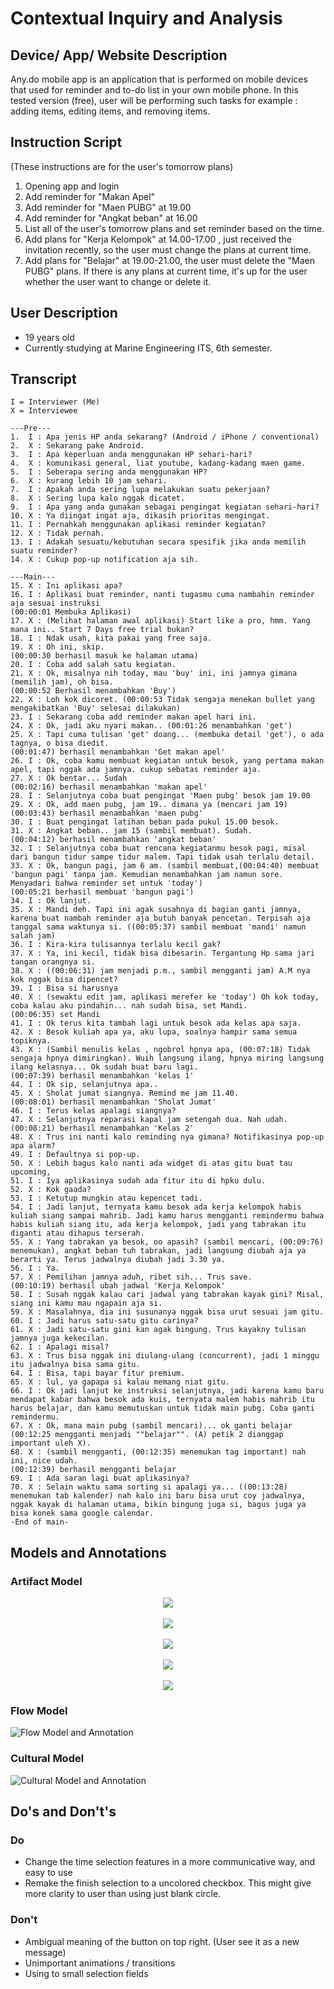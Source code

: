 # Contextual Inquiry and Analysis
## Device/ App/ Website Description
Any.do mobile app is an application that is performed on mobile devices that used for reminder and to-do list in your own mobile phone.
In this tested version (free), user will be performing such tasks for example : adding items, editing items, and removing items. 
## Instruction Script
(These instructions are for the user's tomorrow plans)
1. Opening app and login
2. Add reminder for "Makan Apel"
3. Add reminder for "Maen PUBG" at 19.00
4. Add reminder for "Angkat beban" at 16.00
5. List all of the user's tomorrow plans and set reminder based on the time.
6. Add plans for "Kerja Kelompok" at 14.00-17.00 , just received the invitation recently, so the user must change the plans at current time.
7. Add plans for "Belajar" at 19.00-21.00, the user must delete the "Maen PUBG" plans. If there is any plans at current time, it's up for the user whether the user want to change or delete it.
## User Description
- 19 years old
- Currently studying at Marine Engineering ITS, 6th semester.
## Transcript
```text
I = Interviewer (Me)
X = Interviewee

---Pre---
1.  I : Apa jenis HP anda sekarang? (Android / iPhone / conventional)
2.  X : Sekarang pake Android.
3.  I : Apa keperluan anda menggunakan HP sehari-hari?
4.  X : komunikasi general, liat youtube, kadang-kadang maen game.
5.  I : Seberapa sering anda menggunakan HP?
6.  X : kurang lebih 10 jam sehari.
7.  I : Apakah anda sering lupa melakukan suatu pekerjaan?
8.  X : Sering lupa kalo nggak dicatet.
9.  I : Apa yang anda gunakan sebagai pengingat kegiatan sehari-hari?
10. X : Ya diingat ingat aja, dikasih prioritas mengingat.
11. I : Pernahkah menggunakan aplikasi reminder kegiatan?
12. X : Tidak pernah.
13. I : Adakah sesuatu/kebutuhan secara spesifik jika anda memilih suatu reminder?
14. X : Cukup pop-up notification aja sih.

---Main---
15. X : Ini aplikasi apa?
16. I : Aplikasi buat reminder, nanti tugasmu cuma nambahin reminder aja sesuai instruksi
(00:00:01 Membuka Aplikasi)
17. X : (Melihat halaman awal aplikasi) Start like a pro, hmm. Yang mana ini.. Start 7 Days free trial bukan?
18. I : Ndak usah, kita pakai yang free saja.
19. X : Oh ini, skip. 
(00:00:30 berhasil masuk ke halaman utama)
20. I : Coba add salah satu kegiatan.
21. X : Ok, misalnya nih today, mau 'buy' ini, ini jamnya gimana (memilih jam), oh bisa.
(00:00:52 Berhasil menambahkan 'Buy')
22. X : Loh kok dicoret. (00:00:53 Tidak sengaja menekan bullet yang mengakibatkan 'Buy' selesai dilakukan)
23. I : Sekarang coba add reminder makan apel hari ini.
24. X : Ok, jadi aku nyari makan.. (00:01:26 menambahkan 'get')
25. X : Tapi cuma tulisan 'get' doang... (membuka detail 'get'), o ada tagnya, o bisa diedit.
(00:01:47) berhasil menambahkan 'Get makan apel'
26. I : Ok, coba kamu membuat kegiatan untuk besok, yang pertama makan apel, tapi nggak ada jamnya. cukup sebatas reminder aja.
27. X : Ok bentar... Sudah
(00:02:16) berhasil menambahkan 'makan apel'
28. I : Selanjutnya coba buat pengingat 'Maen pubg' besok jam 19.00
29. X : Ok, add maen pubg, jam 19.. dimana ya (mencari jam 19)
(00:03:43) berhasil menambahkan 'maen pubg'
30. I : Buat pengingat latihan beban pada pukul 15.00 besok.
31. X : Angkat beban.. jam 15 (sambil membuat). Sudah.
(00:04:12) berhasil menambahkan 'angkat beban' 
32. I : Selanjutnya coba buat rencana kegiatanmu besok pagi, misal dari bangun tidur sampe tidur malem. Tapi tidak usah terlalu detail.
33. X : Ok, bangun pagi, jam 6 am. (sambil membuat,(00:04:40) membuat 'bangun pagi' tanpa jam. Kemudian menambahkan jam namun sore. Menyadari bahwa reminder set untuk 'today')
(00:05:21 berhasil membuat 'bangun pagi')
34. I : Ok lanjut.
35. X : Mandi deh. Tapi ini agak susahnya di bagian ganti jamnya, karena buat nambah reminder aja butuh banyak pencetan. Terpisah aja tanggal sama waktunya si. ((00:05:37) sambil membuat 'mandi' namun salah jam)
36. I : Kira-kira tulisannya terlalu kecil gak?
37. X : Ya, ini kecil, tidak bisa dibesarin. Tergantung Hp sama jari tangan orangnya si.
38. X : ((00:06:31) jam menjadi p.m., sambil mengganti jam) A.M nya kok nggak bisa dipencet?
39. I : Bisa si harusnya
40. X : (sewaktu edit jam, aplikasi merefer ke 'today') Oh kok today, coba kalau aku pindahin... nah sudah bisa, set Mandi.
(00:06:35) set Mandi
41. I : Ok terus kita tambah lagi untuk besok ada kelas apa saja.
42. X : Besok kuliah apa ya, aku lupa, soalnya hampir sama semua topiknya.
43. X : (Sambil menulis kelas , ngobrol hpnya apa, (00:07:18) Tidak sengaja hpnya dimiringkan). Wuih langsung ilang, hpnya miring langsung ilang kelasnya... Ok sudah buat baru lagi.
(00:07:39) berhasil menambahkan 'kelas 1'
44. I : Ok sip, selanjutnya apa..
45. X : Sholat jumat siangnya. Remind me jam 11.40.
(00:08:01) berhasil menambahkan 'Sholat Jumat'
46. I : Terus kelas apalagi siangnya?
47. X : Selanjutnya reparasi kapal jam setengah dua. Nah udah.
(00:08:21) berhasil menambahkan 'Kelas 2'
48. X : Trus ini nanti kalo reminding nya gimana? Notifikasinya pop-up apa alarm?
49. I : Defaultnya si pop-up.
50. X : Lebih bagus kalo nanti ada widget di atas gitu buat tau upcoming,
51. I : Iya aplikasinya sudah ada fitur itu di hpku dulu.
52. X : Kok gaada?
53. I : Ketutup mungkin atau kepencet tadi.
54. I : Jadi lanjut, ternyata kamu besok ada kerja kelompok habis kuliah siang sampai mahrib. Jadi kamu harus mengganti remindermu bahwa habis kuliah siang itu, ada kerja kelompok, jadi yang tabrakan itu diganti atau dihapus terserah.
55. X : Yang tabrakan ya besok, oo apasih? (sambil mencari, (00:09:76) menemukan), angkat beban tuh tabrakan, jadi langsung diubah aja ya berarti ya. Terus jadwalnya diubah jadi 3.30 ya.
56. I : Ya.
57. X : Pemilihan jamnya aduh, ribet sih... Trus save.
(00:10:19) berhasil ubah jadwal 'Kerja Kelompok'
58. I : Susah nggak kalau cari jadwal yang tabrakan kayak gini? Misal, siang ini kamu mau ngapain aja si.
59. X : Masalahnya, dia ini susunanya nggak bisa urut sesuai jam gitu.
60. I : Jadi harus satu-satu gitu carinya?
61. X : Jadi satu-satu gini kan agak bingung. Trus kayakny tulisan jamnya juga kekecilan.
62. I : Apalagi misal?
63. X : Trus bisa nggak ini diulang-ulang (concurrent), jadi 1 minggu itu jadwalnya bisa sama gitu.
64. I : Bisa, tapi bayar fitur premium.
65. X : lul, ya gapapa si kalau memang niat gitu.
66. I : Ok jadi lanjut ke instruksi selanjutnya, jadi karena kamu baru mendapat kabar bahwa besok ada kuis, ternyata malem habis mahrib itu harus belajar, dan kamu memutuskan untuk tidak main pubg. Coba ganti remindermu.
67. X : Ok, mana main pubg (sambil mencari)... ok ganti belajar (00:12:25 mengganti menjadi ""belajar"". (A) petik 2 dianggap important uleh X).
68. X : (sambil mengganti, (00:12:35) menemukan tag important) nah ini, nice udah.
(00:12:39) berhasil mengganti belajar
69. I : Ada saran lagi buat aplikasinya?
70. X : Selain waktu sama sorting si apalagi ya... ((00:13:28) menemukan tab kalender) nah kalo ini baru bisa urut coy jadwalnya, nggak kayak di halaman utama, bikin bingung juga si, bagus juga ya bisa konek sama google calendar.
-End of main-
```
## Models and Annotations
### Artifact Model
<p align="center">
  <img src="img/p1.png"><br><br>
  <img src="img/p2.png"><br><br>
  <img src="img/p3.png"><br><br>
  <img src="img/p4.png"><br><br>
  <img src="img/p5.png"><br>
</p>

### Flow Model
![Flow Model and Annotation](img/f1.png)
### Cultural Model
![Cultural Model and Annotation](img/c1.png)
## Do's and Don't's
### Do
- Change the time selection features in a more communicative way, and easy to use
- Remake the finish selection to a uncolored checkbox. This might give more clarity to user than using just blank circle.
### Don't
- Ambigual meaning of the button on top right. (User see it as a new message)
- Unimportant animations / transitions
- Using to small selection fields
